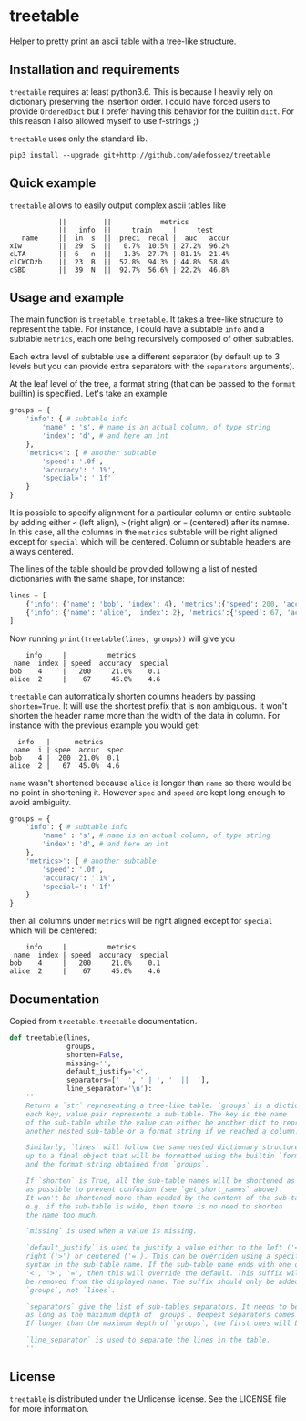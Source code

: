 # treetable

Helper to pretty print an ascii table with a tree-like structure.

## Installation and requirements

`treetable` requires at least python3.6. This is because I heavily rely on
dictionary preserving the insertion order. I could have forced users to
provide `OrderedDict` but I prefer having this behavior for the builtin
`dict`. For this reason I also allowed myself to use f-strings ;)

`treetable` uses only the standard lib.

```
pip3 install --upgrade git+http://github.com/adefossez/treetable
```


## Quick example

`treetable` allows to easily output complex ascii tables like

```
            ||         ||            metrics
            ||   info  ||     train     |     test
   name     ||  in  s  ||  preci  recal |  auc   accur
xIw         ||  29  S  ||   0.7%  10.5% | 27.2%  96.2%
cLTA        ||  6   n  ||   1.3%  27.7% | 81.1%  21.4%
clCWCDzb    ||  23  B  ||  52.8%  94.3% | 44.8%  58.4%
cSBD        ||  39  N  ||  92.7%  56.6% | 22.2%  46.8%
```

## Usage and example

The main function is `treetable.treetable`. It takes a tree-like structure
to represent the table. For instance, I could have a subtable `info` and
a subtable `metrics`, each one being recursively composed of other subtables.

Each extra level of subtable use a different separator (by default up to 3
levels but you can provide extra separators with the `separators` arguments).

At the leaf level of the tree, a format string (that can be passed to the
`format` builtin) is specified. Let's take an example

```python
groups = {
    'info': { # subtable info
        'name' : 's', # name is an actual column, of type string
        'index': 'd', # and here an int
    },
    'metrics<': { # another subtable
        'speed': '.0f',
        'accuracy': '.1%',
        'special=': '.1f'
    }
}
```

It is possible to specify alignment for a particular column or entire subtable
by adding either `<` (left align), `>` (right align) or `=` (centered)
after its namne. In this case, all the columns in the `metrics` subtable
will be right aligned except for `special` which will be centered.
Column or subtable headers are always centered.

The lines of the table should be provided following a list of nested
dictionaries with the same shape, for instance:

```python
lines = [
    {'info': {'name': 'bob', 'index': 4}, 'metrics':{'speed': 200, 'accuracy': 0.21, 'special': 0.1}},
    {'info': {'name': 'alice', 'index': 2}, 'metrics':{'speed': 67, 'accuracy': 0.45, 'special': 4.56}},
]
```

Now running `print(treetable(lines, groups))` will give you

```
    info     |          metrics
 name  index | speed  accuracy  special
bob    4     |   200     21.0%    0.1
alice  2     |    67     45.0%    4.6
```

`treetable` can automatically shorten columns headers by passing `shorten=True`.
It will use the shortest prefix that is non ambiguous. It won't shorten
the header name more than the width of the data in column. For instance with
the previous example you would get:

```
  info   |      metrics
 name  i | spee  accur  spec
bob    4 |  200  21.0%  0.1
alice  2 |   67  45.0%  4.6
```

`name` wasn't shortened because `alice` is longer than `name` so there would
be no point in shortening it. However `spec` and `speed` are kept long enough
to avoid ambiguity.


```python
groups = {
    'info': { # subtable info
        'name' : 's', # name is an actual column, of type string
        'index': 'd', # and here an int
    },
    'metrics>': { # another subtable
        'speed': '.0f',
        'accuracy': '.1%',
        'special=': '.1f'
    }
}
```

then all columns under `metrics` will be right aligned except for `special`
which will be centered:

```
    info     |          metrics
 name  index | speed  accuracy  special
bob    4     |   200     21.0%    0.1
alice  2     |    67     45.0%    4.6
```

## Documentation
Copied from `treetable.treetable` documentation.

```python
def treetable(lines,
              groups,
              shorten=False,
              missing='',
              default_justify='<',
              separators=['  ', ' | ', '  ||  '],
              line_separator='\n'):
    '''
    Return a `str` representing a tree-like table. `groups` is a dictionary,
    each key, value pair represents a sub-table. The key is the name
    of the sub-table while the value can either be another dict to represent
    another nested sub-table or a format string if we reached a column.

    Similarly, `lines` will follow the same nested dictionary structure
    up to a final object that will be formatted using the builtin `format`
    and the format string obtained from `groups`.

    If `shorten` is True, all the sub-table names will be shortened as much
    as possible to prevent confusion (see `get_short_names` above).
    It won't be shortened more than needed by the content of the sub-table,
    e.g. if the sub-table is wide, then there is no need to shorten
    the name too much.

    `missing` is used when a value is missing.

    `default_justify` is used to justify a value either to the left ('<'),
    right ('>') or centered ('='). This can be overriden using a specific
    syntax in the sub-table name. If the sub-table name ends with one of
    '<', '>', '=', then this will override the default. This suffix will
    be removed from the displayed name. The suffix should only be added in
    `groups`, not `lines`.

    `separators` give the list of sub-tables separators. It needs to be
    as long as the maximum depth of `groups`. Deepest separators comes first.
    If longer than the maximum depth of `groups`, the first ones will be used.

    `line_separator` is used to separate the lines in the table.
    '''
```


## License

`treetable` is distributed under the Unlicense license.
See the LICENSE file for more information.
